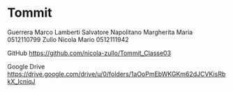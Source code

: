 # Tommit
Guerrera Marco
Lamberti Salvatore
Napolitano Margherita Maria 0512110799
Zullo Nicola Mario 0512111942


GitHub
https://github.com/nicola-zullo/Tommit_Classe03

Google Drive
https://drive.google.com/drive/u/0/folders/1aOoPmEbWKGKm62dJCVKisRbkX_IcniqJ
